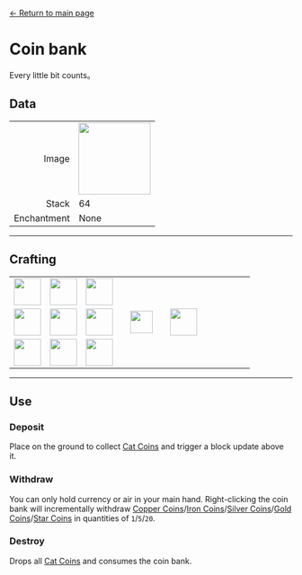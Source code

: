 [← Return to main page](../)
# Coin bank
Every little bit counts。

## Data
<table>
    <tr><td align="end">Image</td><td><img src="https://i.imgur.com/BhvKWY8.png" width="128"/></td></tr>
    <tr><td align="end">Stack</td><td>64</td></tr>
    <tr><td align="end">Enchantment</td><td>None</td></tr>
</table>

---

## Crafting
<table>
    <tr><td><img src="https://i.imgur.com/oy4arVO.png" width="48"/></td><td><img src="https://i.imgur.com/oy4arVO.png" width="48"/></td><td><img src="https://i.imgur.com/oy4arVO.png" width="48"/></td><td colspan="3"></td></tr>
    <tr><td><img src="https://i.imgur.com/oy4arVO.png" width="48"/></td><td><img src="https://i.imgur.com/wl43BjZ.png" width="48"/></td><td><img src="https://i.imgur.com/oy4arVO.png" width="48"/></td><td width="70" align="center"><img src="https://i.imgur.com/VE0KqIE.png" width="40"/></td><td><img src="https://i.imgur.com/BhvKWY8.png" width="48"/></td><td width="70"></td></tr>
    <tr><td><img src="https://i.imgur.com/oy4arVO.png" width="48"/></td><td><img src="https://i.imgur.com/oy4arVO.png" width="48"/></td><td><img src="https://i.imgur.com/oy4arVO.png" width="48"/></td><td colspan="3"></td></tr>
</table>

---

## Use
### Deposit
Place on the ground to collect [Cat Coins](coin.md) and trigger a block update above it.

### Withdraw
You can only hold currency or air in your main hand. Right-clicking the coin bank will incrementally withdraw [Copper Coins](coin.md)/[Iron Coins](coin.md)/[Silver Coins](coin.md)/[Gold Coins](coin.md)/[Star Coins](coin.md) in quantities of `1`/`5`/`20`.

### Destroy
Drops all [Cat Coins](coin.md) and consumes the coin bank.
